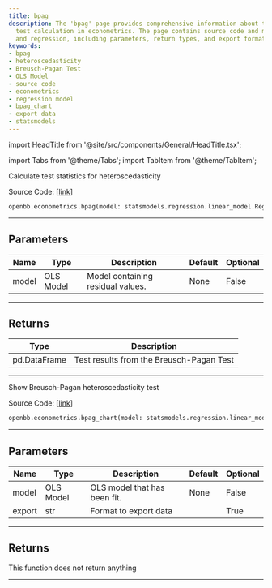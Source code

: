 ```yaml
---
title: bpag
description: The 'bpag' page provides comprehensive information about the Breusch-Pagan
  test calculation in econometrics. The page contains source code and models for heteroscedasticity
  and regression, including parameters, return types, and export format for data.
keywords:
- bpag
- heteroscedasticity
- Breusch-Pagan Test
- OLS Model
- source code
- econometrics
- regression model
- bpag_chart
- export data
- statsmodels
---
```


import HeadTitle from '@site/src/components/General/HeadTitle.tsx';

<HeadTitle title="bpag - Econometrics - Reference | OpenBB SDK Docs" />

import Tabs from '@theme/Tabs';
import TabItem from '@theme/TabItem';

<Tabs>
<TabItem value="model" label="Model" default>

Calculate test statistics for heteroscedasticity

Source Code: [[link](https://github.com/OpenBB-finance/OpenBBTerminal/tree/main/openbb_terminal/econometrics/regression_model.py#L550)]

```python
openbb.econometrics.bpag(model: statsmodels.regression.linear_model.RegressionResultsWrapper)
```

---

## Parameters

| Name | Type | Description | Default | Optional |
| ---- | ---- | ----------- | ------- | -------- |
| model | OLS Model | Model containing residual values. | None | False |


---

## Returns

| Type | Description |
| ---- | ----------- |
| pd.DataFrame | Test results from the Breusch-Pagan Test |
---

</TabItem>
<TabItem value="view" label="Chart">

Show Breusch-Pagan heteroscedasticity test

Source Code: [[link](https://github.com/OpenBB-finance/OpenBBTerminal/tree/main/openbb_terminal/econometrics/regression_view.py#L182)]

```python
openbb.econometrics.bpag_chart(model: statsmodels.regression.linear_model.RegressionResultsWrapper, export: str = "")
```

---

## Parameters

| Name | Type | Description | Default | Optional |
| ---- | ---- | ----------- | ------- | -------- |
| model | OLS Model | OLS model that has been fit. | None | False |
| export | str | Format to export data |  | True |


---

## Returns

This function does not return anything

---

</TabItem>
</Tabs>
